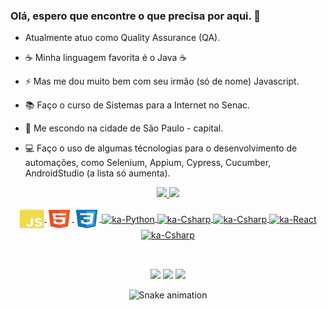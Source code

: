 ### Olá, espero que encontre o que precisa por aqui. 👋

-  Atualmente atuo como Quality Assurance (QA). 
- ☕ Minha linguagem favorita é o Java ☕
- ⚡ Mas me dou muito bem com seu irmão (só de nome) Javascript.
- 📚 Faço o curso de Sistemas para a Internet no Senac.
- 📍  Me escondo na cidade de São Paulo - capital.

- 💻 Faço o uso de algumas técnologias para o desenvolvimento de automações, como Selenium, Appium, Cypress, Cucumber, AndroidStudio (a lista só aumenta). 

<div align="center">
  <a href="https://github.com/kahturin">
  <img height="180em" src="https://github-readme-stats.vercel.app/api?username=kahturin&show_icons=true&theme=tokyonight&include_all_commits=true&count_private=true"/>
  <img height="180em" src="https://github-readme-stats.vercel.app/api/top-langs/?username=kahturin&layout=compact&langs_count=7&theme=tokyonight"/>
</div>
<div style="display: inline_block" align="center"><br>
  <img align="center" alt="ka-Js" height="30" width="40" src="https://raw.githubusercontent.com/devicons/devicon/master/icons/javascript/javascript-plain.svg">
  <img align="center" alt="ka-HTML" height="30" width="40" src="https://raw.githubusercontent.com/devicons/devicon/master/icons/html5/html5-original.svg">
  <img align="center" alt="ka-CSS" height="30" width="40" src="https://raw.githubusercontent.com/devicons/devicon/master/icons/css3/css3-original.svg">
  <img align="center" alt="ka-Python" height="30" width="40" src="https://cdn.jsdelivr.net/gh/devicons/devicon/icons/androidstudio/androidstudio-original.svg">
  <img align="center" alt="ka-Csharp" height="30" width="40" src="https://cdn.jsdelivr.net/gh/devicons/devicon/icons/linux/linux-original.svg">
  <img align="center" alt="ka-Csharp" height="30" width="40" src="https://cdn.jsdelivr.net/gh/devicons/devicon/icons/apple/apple-original.svg">
  <img align="center" alt="ka-React" height="30" width="40" src="https://cdn.jsdelivr.net/gh/devicons/devicon/icons/java/java-original.svg">
  <img align="center" alt="ka-Csharp" height="30" width="40" src="https://cdn.jsdelivr.net/gh/devicons/devicon/icons/php/php-plain.svg" />
</div>

##

<div align="center"><br> 
  <a href="https://instagram.com/kahturin" target="_blank"><img src="https://img.shields.io/badge/-Instagram-%23E4405F?style=for-the-badge&logo=instagram&logoColor=white" target="_blank"></a>
  <a href = "mailto:karina.adl99@gmail.com"><img src="https://img.shields.io/badge/-Gmail-%23333?style=for-the-badge&logo=gmail&logoColor=white" target="_blank"></a>
  <a href="https://www.linkedin.com/in/karina-alves-574395206" target="_blank"><img src="https://img.shields.io/badge/-LinkedIn-%230077B5?style=for-the-badge&logo=linkedin&logoColor=white" target="_blank"></a> 
 
  ![Snake animation](https://github.com/kahturin/kahturin/blob/output/github-contribution-grid-snake.svg)
</div>
